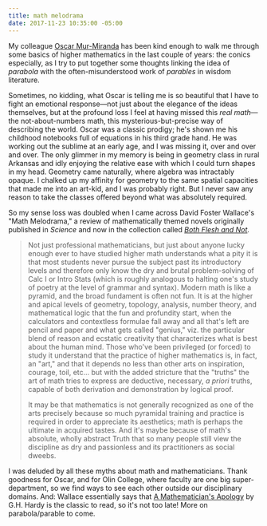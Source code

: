 ```yaml
---
title: math melodrama
date: 2017-11-23 10:35:00 -05:00
---
```


My colleague [Oscar Mur-Miranda](http://olin.edu/faculty/profile/jose-oscar-mur-miranda) has been kind enough to walk me through some basics of higher mathematics in the last couple of years: the conics especially, as I try to put together some thoughts linking the idea of *parabola* with the often-misunderstood work of *parables* in wisdom literature. 

Sometimes, no kidding, what Oscar is telling me is so beautiful that I have to fight an emotional response—not just about the elegance of the ideas themselves, but at the profound loss I feel at having missed this *real math*—the not-about-numbers math, this mysterious-but-precise way of describing the world. Oscar was a classic prodigy; he's shown me his childhood notebooks full of equations in his third grade hand. He was working out the sublime at an early age, and I was missing it, over and over and over. The only glimmer in my memory is being in geometry class in rural Arkansas and idly enjoying the relative ease with which I could turn shapes in my head. Geometry came naturally, where algebra was intractably opaque. I chalked up my affinity for geometry to the same spatial capacities that made me into an art-kid, and I was probably right. But I never saw any reason to take the classes offered beyond what was absolutely required.

So my sense loss was doubled when I came across David Foster Wallace's "Math Melodrama," a review of mathematically themed novels originally published in *Science* and now in the collection called *[Both Flesh and Not](http://shop.harvard.com/book/9780316182386).*

>Not just professional mathematicians, but just about anyone lucky enough ever to have studied higher math understands what a pity it is that most students never pursue the subject past its introductory levels and therefore only know the dry and brutal problem-solving of Calc I or Intro Stats (which is roughly analogous to halting one's study of poetry at the level of grammar and syntax). Modern math is like a pyramid, and the broad fundament is often not fun. It is at the higher and apical levels of geometry, topology, analysis, number theory, and mathematical logic that the fun and profundity start, when the calculators and contextless formulae fall away and all that's left are pencil and paper and what gets called "genius," viz. the particular blend of reason and ecstatic creativity that characterizes what is best about the human mind. Those who've been privileged (or forced) to study it understand that the practice of higher mathematics is, in fact, an "art," and that it depends no less than other arts on inspiration, courage, toil, etc... but with the added stricture that the "truths" the art of math tries to express are deductive, necessary, *a priori* truths, capable of both derivation and demonstration by logical proof.
>
>It may be that mathematics is not generally recognized as one of the arts precisely because so much pyramidal training and practice is required in order to appreciate its aesthetics; math is perhaps the ultimate in acquired tastes. And it's maybe because of math's absolute, wholly abstract Truth that so many people still view the discipline as dry and passionless and its practitioners as social dweebs.

I was deluded by all these myths about math and mathematicians. Thank goodness for Oscar, and for Olin College, where faculty are one big super-department, so we find ways to see each other outside our disciplinary domains. And: Wallace essentially says that [A Mathematician's Apology](http://shop.harvard.com/search/site/a%20mathematician%27s%20apology) by G.H. Hardy is the classic to read, so it's not too late! More on parabola/parable to come.
